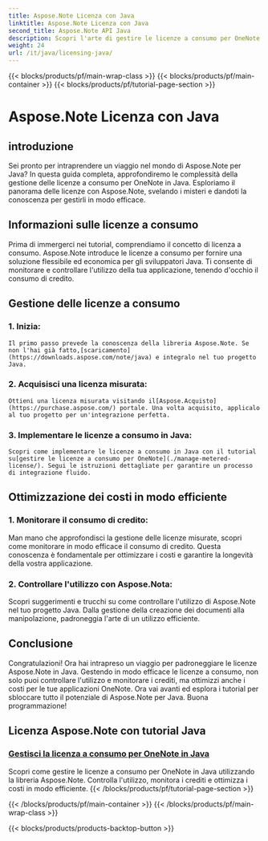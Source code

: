 ```yaml
---
title: Aspose.Note Licenza con Java
linktitle: Aspose.Note Licenza con Java
second_title: Aspose.Note API Java
description: Scopri l'arte di gestire le licenze a consumo per OneNote in Java con Aspose.Note. Controlla in modo efficace l'utilizzo, monitora i crediti e ottimizza i costi.
weight: 24
url: /it/java/licensing-java/
---
```


{{< blocks/products/pf/main-wrap-class >}}
{{< blocks/products/pf/main-container >}}
{{< blocks/products/pf/tutorial-page-section >}}

# Aspose.Note Licenza con Java

## introduzione

Sei pronto per intraprendere un viaggio nel mondo di Aspose.Note per Java? In questa guida completa, approfondiremo le complessità della gestione delle licenze a consumo per OneNote in Java. Esploriamo il panorama delle licenze con Aspose.Note, svelando i misteri e dandoti la conoscenza per gestirli in modo efficace.

## Informazioni sulle licenze a consumo

Prima di immergerci nei tutorial, comprendiamo il concetto di licenza a consumo. Aspose.Note introduce le licenze a consumo per fornire una soluzione flessibile ed economica per gli sviluppatori Java. Ti consente di monitorare e controllare l'utilizzo della tua applicazione, tenendo d'occhio il consumo di credito.

## Gestione delle licenze a consumo

### 1. Inizia:
    Il primo passo prevede la conoscenza della libreria Aspose.Note. Se non l'hai già fatto,[scaricamento](https://downloads.aspose.com/note/java) e integralo nel tuo progetto Java.

### 2. Acquisisci una licenza misurata:
    Ottieni una licenza misurata visitando il[Aspose.Acquisto](https://purchase.aspose.com/) portale. Una volta acquisito, applicalo al tuo progetto per un'integrazione perfetta.

### 3. Implementare le licenze a consumo in Java:
    Scopri come implementare le licenze a consumo in Java con il tutorial su[gestire le licenze a consumo per OneNote](./manage-metered-license/). Segui le istruzioni dettagliate per garantire un processo di integrazione fluido.

## Ottimizzazione dei costi in modo efficiente

### 1. Monitorare il consumo di credito:
   Man mano che approfondisci la gestione delle licenze misurate, scopri come monitorare in modo efficace il consumo di credito. Questa conoscenza è fondamentale per ottimizzare i costi e garantire la longevità della vostra applicazione.

### 2. Controllare l'utilizzo con Aspose.Nota:
   Scopri suggerimenti e trucchi su come controllare l'utilizzo di Aspose.Note nel tuo progetto Java. Dalla gestione della creazione dei documenti alla manipolazione, padroneggia l'arte di un utilizzo efficiente.

## Conclusione

Congratulazioni! Ora hai intrapreso un viaggio per padroneggiare le licenze Aspose.Note in Java. Gestendo in modo efficace le licenze a consumo, non solo puoi controllare l'utilizzo e monitorare i crediti, ma ottimizzi anche i costi per le tue applicazioni OneNote. Ora vai avanti ed esplora i tutorial per sbloccare tutto il potenziale di Aspose.Note per Java. Buona programmazione!
## Licenza Aspose.Note con tutorial Java
### [Gestisci la licenza a consumo per OneNote in Java](./manage-metered-license/)
Scopri come gestire le licenze a consumo per OneNote in Java utilizzando la libreria Aspose.Note. Controlla l'utilizzo, monitora i crediti e ottimizza i costi in modo efficiente.
{{< /blocks/products/pf/tutorial-page-section >}}

{{< /blocks/products/pf/main-container >}}
{{< /blocks/products/pf/main-wrap-class >}}

{{< blocks/products/products-backtop-button >}}
